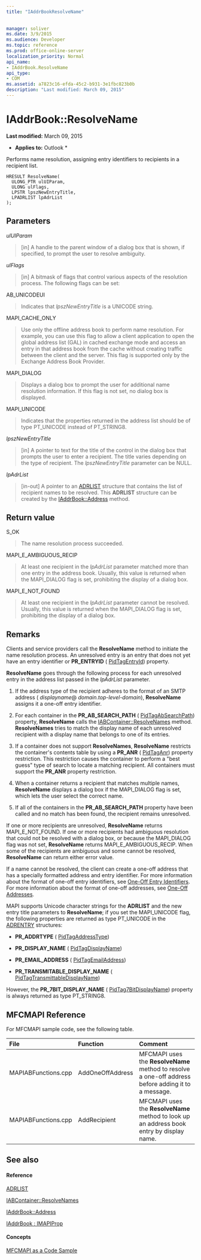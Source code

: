```yaml
---
title: "IAddrBookResolveName"
 
 
manager: soliver
ms.date: 3/9/2015
ms.audience: Developer
ms.topic: reference
ms.prod: office-online-server
localization_priority: Normal
api_name:
- IAddrBook.ResolveName
api_type:
- COM
ms.assetid: a7823c16-efda-45c2-b931-3e1fbc823b0b
description: "Last modified: March 09, 2015"
---
```


# IAddrBook::ResolveName

 **Last modified:** March 09, 2015 
  
 * **Applies to:** Outlook * 
  
Performs name resolution, assigning entry identifiers to recipients in a recipient list.
  
```
HRESULT ResolveName(
  ULONG_PTR ulUIParam,
  ULONG ulFlags,
  LPSTR lpszNewEntryTitle,
  LPADRLIST lpAdrList
);
```

## Parameters

 _ulUIParam_
  
> [in] A handle to the parent window of a dialog box that is shown, if specified, to prompt the user to resolve ambiguity.
    
 _ulFlags_
  
> [in] A bitmask of flags that control various aspects of the resolution process. The following flags can be set:
    
AB_UNICODEUI
  
> Indicates that  _lpszNewEntryTitle_ is a UNICODE string. 
    
MAPI_CACHE_ONLY
  
> Use only the offline address book to perform name resolution. For example, you can use this flag to allow a client application to open the global address list (GAL) in cached exchange mode and access an entry in that address book from the cache without creating traffic between the client and the server. This flag is supported only by the Exchange Address Book Provider.
    
MAPI_DIALOG 
  
> Displays a dialog box to prompt the user for additional name resolution information. If this flag is not set, no dialog box is displayed. 
    
MAPI_UNICODE 
  
> Indicates that the properties returned in the address list should be of type PT_UNICODE instead of PT_STRING8. 
    
 _lpszNewEntryTitle_
  
> [in] A pointer to text for the title of the control in the dialog box that prompts the user to enter a recipient. The title varies depending on the type of recipient. The  _lpszNewEntryTitle_ parameter can be NULL. 
    
 _lpAdrList_
  
> [in-out] A pointer to an [ADRLIST](adrlist.md) structure that contains the list of recipient names to be resolved. This **ADRLIST** structure can be created by the [IAddrBook::Address](iaddrbook-address.md) method. 
    
## Return value

S_OK 
  
> The name resolution process succeeded.
    
MAPI_E_AMBIGUOUS_RECIP 
  
> At least one recipient in the  _lpAdrList_ parameter matched more than one entry in the address book. Usually, this value is returned when the MAPI_DIALOG flag is set, prohibiting the display of a dialog box. 
    
MAPI_E_NOT_FOUND 
  
> At least one recipient in the  _lpAdrList_ parameter cannot be resolved. Usually, this value is returned when the MAPI_DIALOG flag is set, prohibiting the display of a dialog box. 
    
## Remarks

Clients and service providers call the **ResolveName** method to initiate the name resolution process. An unresolved entry is an entry that does not yet have an entry identifier or **PR_ENTRYID** ( [PidTagEntryId](pidtagentryid-canonical-property.md)) property.
  
 **ResolveName** goes through the following process for each unresolved entry in the address list passed in the  _lpAdrList_ parameter. 
  
1. If the address type of the recipient adheres to the format of an SMTP address ( _displayname_@ _domain.top-level-domain_), **ResolveName** assigns it a one-off entry identifier. 
    
2. For each container in the **PR_AB_SEARCH_PATH** ( [PidTagAbSearchPath](pidtagabsearchpath-canonical-property.md)) property, **ResolveName** calls the [IABContainer::ResolveNames](iabcontainer-resolvenames.md) method. **ResolveNames** tries to match the display name of each unresolved recipient with a display name that belongs to one of its entries. 
    
3. If a container does not support **ResolveNames**, **ResolveName** restricts the container's contents table by using a **PR_ANR** ( [PidTagAnr](pidtaganr-canonical-property.md)) property restriction. This restriction causes the container to perform a "best guess" type of search to locate a matching recipient. All containers must support the **PR_ANR** property restriction. 
    
4. When a container returns a recipient that matches multiple names, **ResolveName** displays a dialog box if the MAPI_DIALOG flag is set, which lets the user select the correct name. 
    
5. If all of the containers in the **PR_AB_SEARCH_PATH** property have been called and no match has been found, the recipient remains unresolved. 
    
If one or more recipients are unresolved, **ResolveName** returns MAPI_E_NOT_FOUND. If one or more recipients had ambiguous resolution that could not be resolved with a dialog box, or because the MAPI_DIALOG flag was not set, **ResolveName** returns MAPI_E_AMBIGUOUS_RECIP. When some of the recipients are ambiguous and some cannot be resolved, **ResolveName** can return either error value. 
  
If a name cannot be resolved, the client can create a one-off address that has a specially formatted address and entry identifier. For more information about the format of one-off entry identifiers, see [One-Off Entry Identifiers](one-off-entry-identifiers.md). For more information about the format of one-off addresses, see [One-Off Addresses](one-off-addresses.md).
  
MAPI supports Unicode character strings for the **ADRLIST** and the new entry title parameters to **ResolveName**; if you set the MAPI_UNICODE flag, the following properties are returned as type PT_UNICODE in the [ADRENTRY](adrentry.md) structures: 
  
- **PR_ADDRTYPE** ( [PidTagAddressType](pidtagaddresstype-canonical-property.md))
    
- **PR_DISPLAY_NAME** ( [PidTagDisplayName](pidtagdisplayname-canonical-property.md))
    
- **PR_EMAIL_ADDRESS** ( [PidTagEmailAddress](pidtagemailaddress-canonical-property.md))
    
- **PR_TRANSMITABLE_DISPLAY_NAME** ( [PidTagTransmittableDisplayName](pidtagtransmittabledisplayname-canonical-property.md))
    
However, the **PR_7BIT_DISPLAY_NAME** ( [PidTag7BitDisplayName](pidtag7bitdisplayname-canonical-property.md)) property is always returned as type PT_STRING8.
  
## MFCMAPI Reference

For MFCMAPI sample code, see the following table.
  
|**File**|**Function**|**Comment**|
|:-----|:-----|:-----|
|MAPIABFunctions.cpp  <br/> |AddOneOffAddress  <br/> |MFCMAPI uses the **ResolveName** method to resolve a one-off address before adding it to a message.  <br/> |
|MAPIABFunctions.cpp  <br/> |AddRecipient  <br/> |MFCMAPI uses the **ResolveName** method to look up an address book entry by display name.  <br/> |
   
## See also

#### Reference

[ADRLIST](adrlist.md)
  
[IABContainer::ResolveNames](iabcontainer-resolvenames.md)
  
[IAddrBook::Address](iaddrbook-address.md)
  
[IAddrBook : IMAPIProp](iaddrbookimapiprop.md)
#### Concepts

[MFCMAPI as a Code Sample](mfcmapi-as-a-code-sample.md)

